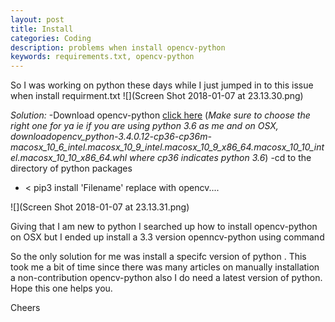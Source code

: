 ```yaml
---
layout: post
title: Install
categories: Coding 
description: problems when install opencv-python
keywords: requirements.txt, opencv-python
---
```


So I was working on python these days while I just
jumped in to this issue when install requirment.txt
![](Screen Shot 2018-01-07 at 23.13.30.png)

*Solution:*
-Download opencv-python [click here](https://pypi.python.org/pypi/opencv-python#downloads)
(*Make sure to choose the right one for ya
 ie if you are using python 3.6 as me and on OSX,
 downloadopencv_python-3.4.0.12-cp36-cp36m-macosx_10_6_intel.macosx_10_9_intel.macosx_10_9_x86_64.macosx_10_10_intel.macosx_10_10_x86_64.whl
 where cp36 indicates python 3.6*)
-cd to the directory of python packages
- < pip3 install 'Filename' replace with opencv....
>
![](Screen Shot 2018-01-07 at 23.13.31.png)

Giving that I am new to python I searched up
how to install opencv-python on OSX but I
ended up install a 3.3 version openncv-python
using command <pip install opencv-python>

So the only solution for me was install a specifc
version of python . This took me a bit of time since
there was many articles on manually installation a
non-contribution opencv-python also I do need a latest
version of python. Hope this one helps you.

Cheers


